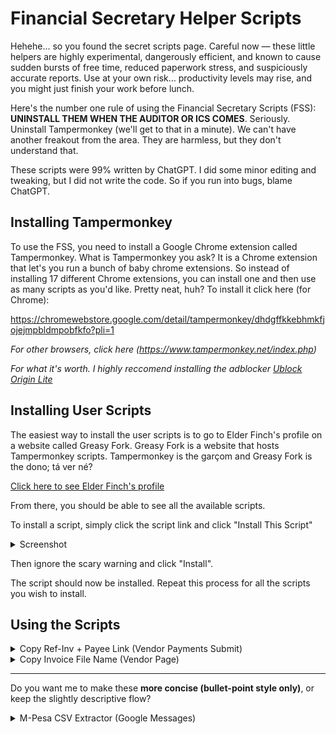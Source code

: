 # Financial Secretary Helper Scripts

Hehehe… so you found the secret scripts page. Careful now — these little helpers are highly experimental, dangerously efficient, and known to cause sudden bursts of free time, reduced paperwork stress, and suspiciously accurate reports. Use at your own risk… productivity levels may rise, and you might just finish your work before lunch.

Here's the number one rule of using the Financial Secretary Scripts (FSS): **UNINSTALL THEM WHEN THE AUDITOR OR ICS COMES**. Seriously. Uninstall Tampermonkey (we'll get to that in a minute). We can't have another freakout from the area. They are harmless, but they don't understand that. 

These scripts were 99% written by ChatGPT. I did some minor editing and tweaking, but I did not write the code. So if you run into bugs, blame ChatGPT.

## Installing Tampermonkey

To use the FSS, you need to install a Google Chrome extension called Tampermonkey. What is Tampermonkey you ask? It is a Chrome extension that let's you run a bunch of baby chrome extensions. So instead of installing 17 different Chrome extensions, you can install one and then use as many scripts as you'd like. Pretty neat, huh? To install it click here (for Chrome):

https://chromewebstore.google.com/detail/tampermonkey/dhdgffkkebhmkfjojejmpbldmpobfkfo?pli=1

*For other browsers, click here (https://www.tampermonkey.net/index.php)*

*For what it's worth. I highly reccomend installing the adblocker [Ublock Origin Lite](https://chromewebstore.google.com/detail/uBlock%20Origin%20Lite/ddkjiahejlhfcafbddmgiahcphecmpfh?hl=en)*

## Installing User Scripts

The easiest way to install the user scripts is to go to Elder Finch's profile on a website called Greasy Fork. Greasy Fork is a website that hosts Tampermonkey scripts. Tampermonkey is the garçom and Greasy Fork is the dono; tá ver né?

[Click here to see Elder Finch's profile](https://greasyfork.org/en/users/1500121-elderfinch)

From there, you should be able to see all the available scripts. 

To install a script, simply click the script link and click "Install This Script"

<details>
<summary>Screenshot</summary>
<img src="photos/install_example.png" width="1000">
</details>

Then ignore the scary warning and click "Install".

The script should now be installed. Repeat this process for all the scripts you wish to install.

## Using the Scripts

<details>  
<summary>  
Copy Ref-Inv + Payee Link (Vendor Payments Submit)  
</summary>  

**Script runs on:** [https://imos.churchofjesuschrist.org](https://imos.churchofjesuschrist.org) (Payments Submit page)

This script provides two main functions:

1. **Copy Reference–Invoice for Receipts**

   * When saving a PDF receipt in IMOS, we prefer to name the file using the IMOS Reference Number and the Invoice Number (e.g., `1VA0XXXX - INVXXXX`).
   * The script adds a monkey 🐒 button in the bottom-right corner of the Payments page.
   * Clicking this button adds a new column of **Copy Ref – Inv** buttons.
   * When you click one of these, the script copies the reference–invoice string to your clipboard.
   * You can then paste it as the file name when saving the receipt.

2. **Quick Payee Link**

   * The script also makes the vendor name clickable.
   * Clicking it takes you directly to the vendor’s recent payments page, saving you the step of searching manually.

</details>  

<details>  
<summary>  
Copy Invoice File Name (Vendor Page)  
</summary>  

**Script runs on:** [https://imos.churchofjesuschrist.org](https://imos.churchofjesuschrist.org) (Vendor Summary page)

This script works almost the same way as the Payments Submit version but on the Vendor page.

* When you click the monkey 🐒 button in the bottom-right corner, a new column of **Copy Ref – Inv** buttons appears.
* Clicking one copies the reference–invoice string to your clipboard.
* You can then paste it as the PDF file name when saving receipts, instead of manually copying each one.

</details>  

---

Do you want me to make these **more concise (bullet-point style only)**, or keep the slightly descriptive flow?


<details>
<summary>
M-Pesa CSV Extractor (Google Messages)
</summary>

Script runs on: https://messages.google.com/web

This script runs on [https://messages.google.com/web](https://messages.google.com/web).

When doing an M-PESA reconciliation, you need details from your SMS messages: the M-PESA code, transaction amount, date, and fee. This script automates that process. It scans your message history and extracts all transactions, including payments, withdrawals, and POS purchases.

Here’s how it works:

1. Open your messages, and you’ll see a monkey 🐒 button in the bottom-right corner.
2. Click the button and select the date from which you want to start scraping M-PESA transactions.
3. Before running the script, scroll through your messages so all of them are loaded and visible on the page.
4. Click Extract. The script will generate and download a CSV containing the phone number, M-PESA code, amount, and fee.

Next, open your Google Sheet with the M-PESA form responses:

* Insert a column next to the Cost column.
* Paste in the costs generated by the script.
* Reorder the Google Form responses to align with the extracted transactions and identify any missing entries.
* Once everything is matched, you can paste in the fees and M-PESA codes.

</details>